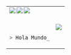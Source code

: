 <table border="0">
<tr>
<td>
  
  <a href="https://gihub.com/RicardoValladares">
  <img align="left" src="https://visitor-badge.glitch.me/badge?page_id=RicardoValladares" />
</a>
<a href="https://gitlab.com/RicardoValladares">
  <img align="left" src="https://img.shields.io/badge/gitlab-%23D35400.svg?&style=for-the-badge&logo=gitlab&logoColor=white" />
</a>
<a href="https://bitbucket.org/R_A_V_R_/">
  <img align="left" src="https://img.shields.io/badge/bitbucket-%230080FF.svg?&style=for-the-badge&logo=bitbucket&logoColor=white" />
</a>
  
  
  <br><br>

```bash
> Hola Mundo_
``` 
  
</td>
  
  
  <td>
    <img src = "https://github-readme-stats.vercel.app/api/top-langs/?username=RicardoValladares&layout=compact&langs_count=10&hide=html,css&theme=tokyonight">
  </td>
  
</tr>
</table>





<br>


